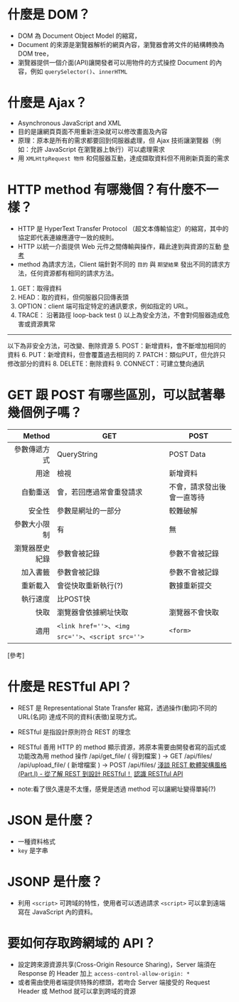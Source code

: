 # 什麼是 DOM？
- DOM 為 Document Object Model 的縮寫，
- Document 的來源是瀏覽器解析的網頁內容，瀏覽器會將文件的結構轉換為 DOM tree，
- 瀏覽器提供一個介面(API)讓開發者可以用物件的方式操控 Document 的內容，例如 `querySelector()`、`innerHTML`

# 什麼是 Ajax？
- Asynchronous JavaScript and XML
- 目的是讓網頁頁面不用重新渲染就可以修改畫面及內容
- 原理：原本是所有的需求都要回到伺服器處理，但 Ajax 技術讓瀏覽器（例如：允許 JavaScript 在瀏覽器上執行）可以處理需求
- 用 `XMLHttpRequest 物件` 和伺服器互動，達成擷取資料但不用刷新頁面的需求

# HTTP method 有哪幾個？有什麼不一樣？
- HTTP 是 HyperText Transfer Protocol （超文本傳輸協定）的縮寫，其中的協定即代表連線應遵守一致的規則。
- HTTP 以統一介面提供 Web 元件之間傳輸與操作，藉此達到與資源的互動 [參考](https://notfalse.net/43/http-request-method)
- method 為請求方法，Client 端針對不同的 `目的` 與 `期望結果` 發出不同的請求方法，任何資源都有相同的請求方法。
1. GET：取得資料
2. HEAD：取的資料，但伺服器只回傳表頭
3. OPTION：client 端可指定特定的通訊要求，例如指定的 URL。
4. TRACE： 沿著路徑 loop-back test ()
以上為安全方法，不會對伺服器造成危害或資源異常
--------------------------------------
以下為非安全方法，可改變、刪除資源
5. POST：新增資料，會不斷增加相同的資料
6. PUT：新增資料，但會覆蓋過去相同的
7. PATCH：類似PUT，但允許只修改部分的資料
8. DELETE：刪除資料
9. CONNECT：可建立雙向通訊

# GET 跟 POST 有哪些區別，可以試著舉幾個例子嗎？
|Method|GET|POST|
|-----:|------|------|
參數傳遞方式|QueryString|POST Data|
用途|檢視|新增資料|
自動重送|會，若回應過常會重發請求|不會，請求發出後會一直等待|
安全性|參數是網址的一部分|較難破解|
參數大小限制|有|無|
瀏覽器歷史紀錄|參數會被記錄|參數不會被記錄|
加入書籤|參數會被記錄|參數不會被記錄|
重新載入|會從快取重新執行(?)|數據重新提交|
執行速度|比POST快
快取|瀏覽器會依據網址快取|瀏覽器不會快取|(快取蝦咪?)|
適用|`<link href=''>`、`<img src=''>`、`<script src=''>`|`<form>`
[參考]

# 什麼是 RESTful API？
- REST 是 Representational State Transfer 縮寫，透過操作(動詞)不同的 URL(名詞) 達成不同的資料(表徵)呈現方式。
- RESTful 是指設計原則符合 REST 的理念
- RESTful 善用 HTTP 的 method 顯示資源，將原本需要由開發者寫的函式或功能改為用 method 操作
    /api/get_file/ ( 得到檔案 ) → GET /api/files/
    /api/upload_file/ ( 新增檔案 ) → POST /api/files/
[淺談 REST 軟體架構風格 (Part.I) - 從了解 REST 到設計 RESTful！](https://blog.toright.com/posts/725/representational-state-transfer-%E8%BB%9F%E9%AB%94%E6%9E%B6%E6%A7%8B%E9%A2%A8%E6%A0%BC%E4%BB%8B%E7%B4%B9-part-i-%E5%BE%9E%E4%BA%86%E8%A7%A3-rest-%E5%88%B0%E8%A8%AD%E8%A8%88-restful%EF%BC%81.html)
[認識 RESTful API](https://github.com/twtrubiks/django-rest-framework-tutorial/tree/master/RESTful-API-Tutorial)

- note:看了很久還是不太懂，感覺是透過 method 可以讓網址變得單純(?)

# JSON 是什麼？
- 一種資料格式
- `key` 是字串

# JSONP 是什麼？
- 利用 `<script>` 可跨域的特性，使用者可以透過請求 `<script>` 可以拿到遠端寫在 JavaScript 內的資料。

# 要如何存取跨網域的 API？
- 設定跨來源資源共享(Cross-Origin Resource Sharing)，Server 端須在 Response 的 Header 加上 `access-control-allow-origin: *`
- 或者需由使用者端提供特殊的標頭，若吻合 Server 端接受的 Request Header 或 Method 就可以拿到跨域的資源
